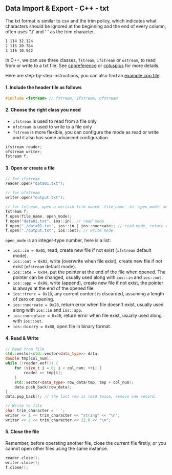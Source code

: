 ## Data Import & Export - C++ - txt

The txt format is similar to csv and the trim policy, which indicates what characters should be ignored at the beginning and the end of every column, often uses '\t' and ' ' as the trim character.

```txt
1 114 32.124
2 115 20.784
3 116 10.542
```

In C++, we can use three classes, `fstream`, `ifstream` or `ostream`, to  read from or write to a txt file. See [cppreference](https://en.cppreference.com/w/cpp/header/fstream) or [cplusplus](http://www.cplusplus.com/reference/fstream/fstream/) for more details.

Here are step-by-step instructions, you can also find an [example cpp file](https://github.com/Magic-wei/programming_practices/blob/master/practice_cpp/func/src/file_ReadWrite_main.cpp).

#### 1. Include the header file as follows

```c++
#include <fstream> // fstream, ifstream, ofstream
```

#### 2. Choose the right class you need

- `ifstream` is used to read from a file only
- `ofstream` is used to write to a file only
- `fstream` is more flexible, you can configure the mode as read or write and it also has some advanced configuration.

```c++
ifstream reader;
ofstream writer;
fstream f;
```

#### 3. Open or create a file

```c++
// for ifstream
reader.open("data01.txt");

// for ofstream
writer.open("output.txt");

// for fstream, open a certain file named `file_name` in `open_mode` mode.
fstream f;
f.open(file_name, open_mode);
f.open("data01.txt", ios::in); // read mode
f.open("./data01.txt", ios::in | ios::nocreate); // read mode, return error when file doesn't exist
f.open("./output.txt", ios::out); // write mode
```

`open_mode` is an integer-type number, here is a list:

* `ios::in = 0x01`, read, create new file if not exist (`ifstream` default mode).
* `ios::out = 0x02`, write (overwrite when file exist), create new file if not exist (`ofstream` default mode).
* `ios::ate = 0x04`, put the pointer at the end of the file when opened. The pointer can be changed, usually used along with `ios::in` and `ios::out`.
* `ios::app = 0x08`, write (append), create new file if not exist, the pointer is always at the end of the opened file.
* `ios::trunc = 0x10`, any current content is discarded, assuming a length of zero on opening.
* `ios::nocreate = 0x20`, return error when file doesn't exist, usually used along with `ios::in` and `ios::app`.
* `ios::noreplace = 0x40`, return error when file exist, usually used along with `ios::out`.
* `ios::binary = 0x80`, open file in binary format.

#### 4. Read & Write

```c++
// Read from file
std::vector<std::vector<data_type>> data;
double tmp[col_num];
while (!reader.eof()) {
    for (size_t i = 0; i < col_num; ++i) {
        reader >> tmp[i];
    }
    std::vector<data_type> row_data(tmp, tmp + col_num);
    data.push_back(row_data);
}
data.pop_back(); // the last row is read twice, remove one record.

// Write to file
char trim_character = ' ';
writer << 1 << trim_character << "string" << "\n";
writer << 2 << trim_character << 22.0 << "\n";
```



#### 5. Close the file

Remember, before operating another file, close the current file firstly, or you cannot open other files using the same instance.

```c++
reader.close();
writer.close();
f.close();
```




